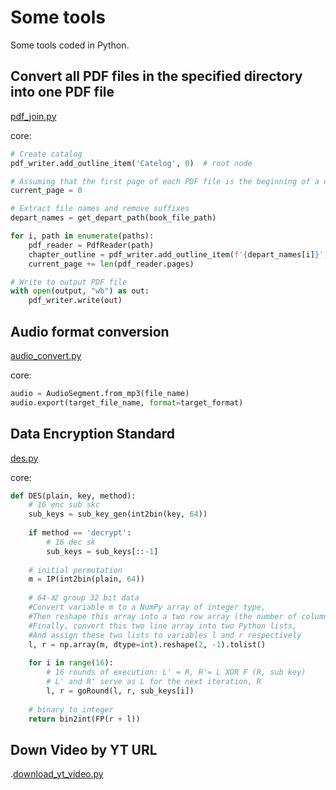 # Some tools
Some tools coded in Python.

## Convert all PDF files in the specified directory into one PDF file

[pdf_join.py](pdf_join.py)

core: 

~~~python
# Create catalog 
pdf_writer.add_outline_item('Catelog', 0)  # root node

# Assuming that the first page of each PDF file is the beginning of a chapter, add the chapter to the table of contents
current_page = 0

# Extract file names and remove suffixes
depart_names = get_depart_path(book_file_path)

for i, path in enumerate(paths):
    pdf_reader = PdfReader(path)
    chapter_outline = pdf_writer.add_outline_item(f'{depart_names[i]}', current_page)
    current_page += len(pdf_reader.pages)

# Write to output PDF file
with open(output, "wb") as out:
    pdf_writer.write(out)
~~~

## Audio format conversion

[audio_convert.py](audio_convert.py)

core: 

~~~python
audio = AudioSegment.from_mp3(file_name)
audio.export(target_file_name, format=target_format)
~~~

## Data Encryption Standard

[des.py](security/des.py)

core:

~~~python
def DES(plain, key, method):
    # 16 enc sub skc
    sub_keys = sub_key_gen(int2bin(key, 64))
    
    if method == 'decrypt':
        # 16 dec sk
        sub_keys = sub_keys[::-1]
    
    # initial permutation
    m = IP(int2bin(plain, 64))
    
    # 64-》2 group 32 bit data
    #Convert variable m to a NumPy array of integer type,
    #Then reshape this array into a two row array (the number of columns per row is automatically calculated),
    #Finally, convert this two line array into two Python lists,
    #And assign these two lists to variables l and r respectively
    l, r = np.array(m, dtype=int).reshape(2, -1).tolist()
    
    for i in range(16):
        # 16 rounds of execution: L' = R, R'= L XOR F (R, sub key)
        # L' and R' serve as L for the next iteration, R
        l, r = goRound(l, r, sub_keys[i])
    
    # binary to integer
    return bin2int(FP(r + l))
~~~

## Down Video by YT URL

.[download_yt_video.py](download_yt_video.py)
